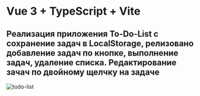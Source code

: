 # Vue 3 + TypeScript + Vite
## Реализация приложения To-Do-List с сохранение задач в LocalStorage, релизовано добавление задач по кнопке, выполнение задач, удаление списка. Редактирование зачач по двойному щелчку на задаче
![todo-list](https://github.com/user-attachments/assets/86d8c26b-5b48-4414-830e-93f56dce8dc2)
